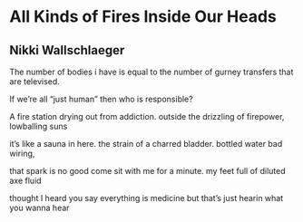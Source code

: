 # All Kinds of Fires Inside Our Heads
## Nikki Wallschlaeger
The number of bodies i have
is equal to the number of
gurney transfers that are
televised.

If we’re all “just human”
then who is responsible?

A fire station drying out
from addiction. outside
the drizzling of firepower,
lowballing suns

it’s like a sauna in here.
the strain of a charred
bladder. bottled water
bad wiring,

that spark is no good
come sit with me for a
minute. my feet full of
diluted axe fluid

thought I heard you say
everything is medicine
but that’s just hearin
what you wanna hear